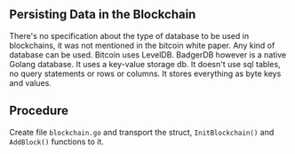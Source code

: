 ## Persisting Data in the Blockchain
There's no specification about the type of database to be used in blockchains, it was not mentioned in the bitcoin 
white paper. Any kind of database can be used. Bitcoin uses LevelDB. BadgerDB however is a native Golang database. It
uses a key-value storage db. It doesn't use sql tables, no query statements or rows or columns. It stores everything as
byte keys and values.

## Procedure
Create file `blockchain.go` and transport the struct, `InitBlockchain()` and `AddBlock()` functions to it.